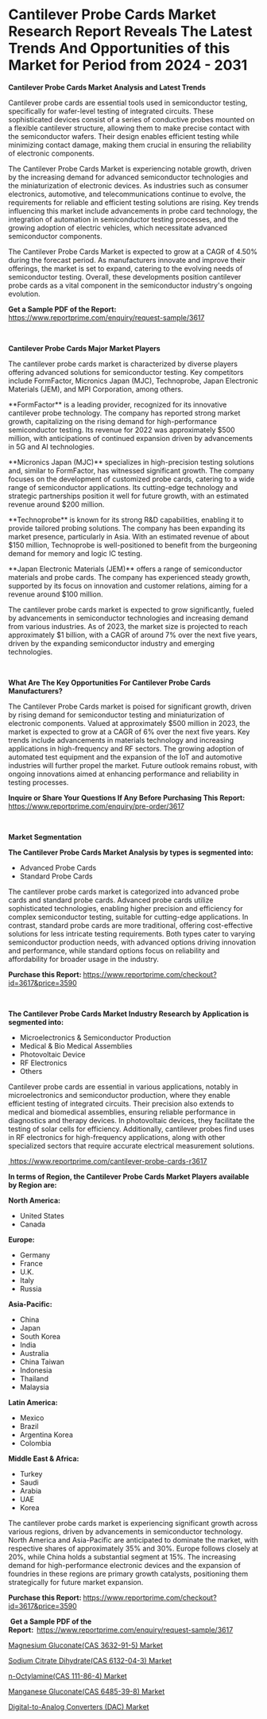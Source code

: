 <p><h1>Cantilever Probe Cards Market Research Report Reveals The Latest Trends And Opportunities of this Market for Period from 2024 - 2031</h1></p><p><strong>Cantilever Probe Cards Market Analysis and Latest Trends</strong></p>
<p><p>Cantilever probe cards are essential tools used in semiconductor testing, specifically for wafer-level testing of integrated circuits. These sophisticated devices consist of a series of conductive probes mounted on a flexible cantilever structure, allowing them to make precise contact with the semiconductor wafers. Their design enables efficient testing while minimizing contact damage, making them crucial in ensuring the reliability of electronic components.</p><p>The Cantilever Probe Cards Market is experiencing notable growth, driven by the increasing demand for advanced semiconductor technologies and the miniaturization of electronic devices. As industries such as consumer electronics, automotive, and telecommunications continue to evolve, the requirements for reliable and efficient testing solutions are rising. Key trends influencing this market include advancements in probe card technology, the integration of automation in semiconductor testing processes, and the growing adoption of electric vehicles, which necessitate advanced semiconductor components.</p><p>The Cantilever Probe Cards Market is expected to grow at a CAGR of 4.50% during the forecast period. As manufacturers innovate and improve their offerings, the market is set to expand, catering to the evolving needs of semiconductor testing. Overall, these developments position cantilever probe cards as a vital component in the semiconductor industry's ongoing evolution.</p></p>
<p><strong>Get a Sample PDF of the Report:&nbsp;</strong> <a href="https://www.reportprime.com/enquiry/request-sample/3617?utm_campaign=1733&utm_medium=2&utm_source=Github&utm_content=ia&utm_term=18102024&utm_id=cantilever-probe-cards">https://www.reportprime.com/enquiry/request-sample/3617</a></p>
<p>&nbsp;</p>
<p><strong>Cantilever Probe Cards Major Market Players</strong></p>
<p><p>The cantilever probe cards market is characterized by diverse players offering advanced solutions for semiconductor testing. Key competitors include FormFactor, Micronics Japan (MJC), Technoprobe, Japan Electronic Materials (JEM), and MPI Corporation, among others.</p><p>**FormFactor** is a leading provider, recognized for its innovative cantilever probe technology. The company has reported strong market growth, capitalizing on the rising demand for high-performance semiconductor testing. Its revenue for 2022 was approximately $500 million, with anticipations of continued expansion driven by advancements in 5G and AI technologies.</p><p>**Micronics Japan (MJC)** specializes in high-precision testing solutions and, similar to FormFactor, has witnessed significant growth. The company focuses on the development of customized probe cards, catering to a wide range of semiconductor applications. Its cutting-edge technology and strategic partnerships position it well for future growth, with an estimated revenue around $200 million.</p><p>**Technoprobe** is known for its strong R&D capabilities, enabling it to provide tailored probing solutions. The company has been expanding its market presence, particularly in Asia. With an estimated revenue of about $150 million, Technoprobe is well-positioned to benefit from the burgeoning demand for memory and logic IC testing.</p><p>**Japan Electronic Materials (JEM)** offers a range of semiconductor materials and probe cards. The company has experienced steady growth, supported by its focus on innovation and customer relations, aiming for a revenue around $100 million.</p><p>The cantilever probe cards market is expected to grow significantly, fueled by advancements in semiconductor technologies and increasing demand from various industries. As of 2023, the market size is projected to reach approximately $1 billion, with a CAGR of around 7% over the next five years, driven by the expanding semiconductor industry and emerging technologies.</p></p>
<p>&nbsp;</p>
<p><strong>What Are The Key Opportunities For Cantilever Probe Cards Manufacturers?</strong></p>
<p><p>The Cantilever Probe Cards market is poised for significant growth, driven by rising demand for semiconductor testing and miniaturization of electronic components. Valued at approximately $500 million in 2023, the market is expected to grow at a CAGR of 6% over the next five years. Key trends include advancements in materials technology and increasing applications in high-frequency and RF sectors. The growing adoption of automated test equipment and the expansion of the IoT and automotive industries will further propel the market. Future outlook remains robust, with ongoing innovations aimed at enhancing performance and reliability in testing processes.</p></p>
<p><strong>Inquire or Share Your Questions If Any Before Purchasing This Report:</strong> <a href="https://www.reportprime.com/enquiry/pre-order/3617?utm_campaign=1733&utm_medium=2&utm_source=Github&utm_content=ia&utm_term=18102024&utm_id=cantilever-probe-cards">https://www.reportprime.com/enquiry/pre-order/3617</a></p>
<p>&nbsp;</p>
<p><strong>Market Segmentation</strong></p>
<p><strong>The Cantilever Probe Cards Market Analysis by types is segmented into:</strong></p>
<p><ul><li>Advanced Probe Cards</li><li>Standard Probe Cards</li></ul></p>
<p><p>The cantilever probe cards market is categorized into advanced probe cards and standard probe cards. Advanced probe cards utilize sophisticated technologies, enabling higher precision and efficiency for complex semiconductor testing, suitable for cutting-edge applications. In contrast, standard probe cards are more traditional, offering cost-effective solutions for less intricate testing requirements. Both types cater to varying semiconductor production needs, with advanced options driving innovation and performance, while standard options focus on reliability and affordability for broader usage in the industry.</p></p>
<p><strong>Purchase this Report:&nbsp;</strong><a href="https://www.reportprime.com/checkout?id=3617&price=3590&utm_campaign=1733&utm_medium=2&utm_source=Github&utm_content=ia&utm_term=18102024&utm_id=cantilever-probe-cards">https://www.reportprime.com/checkout?id=3617&price=3590</a></p>
<p>&nbsp;</p>
<p><strong>The Cantilever Probe Cards Market Industry Research by Application is segmented into:</strong></p>
<p><ul><li>Microelectronics & Semiconductor Production</li><li>Medical & Bio Medical Assemblies</li><li>Photovoltaic Device</li><li>RF Electronics</li><li>Others</li></ul></p>
<p><p>Cantilever probe cards are essential in various applications, notably in microelectronics and semiconductor production, where they enable efficient testing of integrated circuits. Their precision also extends to medical and biomedical assemblies, ensuring reliable performance in diagnostics and therapy devices. In photovoltaic devices, they facilitate the testing of solar cells for efficiency. Additionally, cantilever probes find uses in RF electronics for high-frequency applications, along with other specialized sectors that require accurate electrical measurement solutions.</p></p>
<p><a href="https://www.reportprime.com/cantilever-probe-cards-r3617?utm_campaign=1733&utm_medium=2&utm_source=Github&utm_content=ia&utm_term=18102024&utm_id=cantilever-probe-cards">&nbsp;https://www.reportprime.com/cantilever-probe-cards-r3617</a></p>
<p><strong>In terms of Region, the Cantilever Probe Cards Market Players available by Region are:</strong></p>
<p>
    <p> <strong> North America: </strong>
        <ul>
            <li>United States</li>
            <li>Canada</li>
        </ul>
        </p> 
    <p> <strong> Europe: </strong>
        <ul>
            <li>Germany</li>
            <li>France</li>
            <li>U.K.</li>
            <li>Italy</li>
            <li>Russia</li>
        </ul>
        </p> 
    <p> <strong> Asia-Pacific: </strong>
        <ul>
            <li>China</li>
            <li>Japan</li>
            <li>South Korea</li>
            <li>India</li>
            <li>Australia</li>
            <li>China Taiwan</li>
            <li>Indonesia</li>
            <li>Thailand</li>
            <li>Malaysia</li>
        </ul>
        </p> 
    <p> <strong> Latin America: </strong>
        <ul>
            <li>Mexico</li>
            <li>Brazil</li>
            <li>Argentina Korea</li>
            <li>Colombia</li>
        </ul>
        </p> 
    <p> <strong> Middle East & Africa: </strong>
        <ul>
            <li>Turkey</li>
            <li>Saudi</li>
            <li>Arabia</li>
            <li>UAE</li>
            <li>Korea</li>
        </ul>
    </p>
    </p>
<p><p>The cantilever probe cards market is experiencing significant growth across various regions, driven by advancements in semiconductor technology. North America and Asia-Pacific are anticipated to dominate the market, with respective shares of approximately 35% and 30%. Europe follows closely at 20%, while China holds a substantial segment at 15%. The increasing demand for high-performance electronic devices and the expansion of foundries in these regions are primary growth catalysts, positioning them strategically for future market expansion.</p></p>
<p><strong>Purchase this Report: </strong><a href="https://www.reportprime.com/checkout?id=3617&price=3590&utm_campaign=1733&utm_medium=2&utm_source=Github&utm_content=ia&utm_term=18102024&utm_id=cantilever-probe-cards">https://www.reportprime.com/checkout?id=3617&price=3590</a></p>
<p>&nbsp;<strong>Get a Sample PDF of the Report:&nbsp;&nbsp;</strong><a href="https://www.reportprime.com/enquiry/request-sample/3617?utm_campaign=1733&utm_medium=2&utm_source=Github&utm_content=ia&utm_term=18102024&utm_id=cantilever-probe-cards">https://www.reportprime.com/enquiry/request-sample/3617</a></p>
<p><strong></strong></p>
<p><p><a href="https://www.linkedin.com/pulse/global-magnesium-gluconatecas-3632-91-5-industry-analysis-share-c9agc?utm_campaign=1733&utm_medium=2&utm_source=Github&utm_content=ia&utm_term=18102024&utm_id=cantilever-probe-cards">Magnesium Gluconate(CAS 3632-91-5) Market</a></p><p><a href="https://www.linkedin.com/pulse/charting-future-comprehensive-analysis-global-sodium-citrate-dihydratecas-ic1fc?utm_campaign=1733&utm_medium=2&utm_source=Github&utm_content=ia&utm_term=18102024&utm_id=cantilever-probe-cards">Sodium Citrate Dihydrate(CAS 6132-04-3) Market</a></p><p><a href="https://www.linkedin.com/pulse/n-octylaminecas-111-86-4-market-drivers-challenges-forecast-76hzc?utm_campaign=1733&utm_medium=2&utm_source=Github&utm_content=ia&utm_term=18102024&utm_id=cantilever-probe-cards">n-Octylamine(CAS 111-86-4) Market</a></p><p><a href="https://www.linkedin.com/pulse/manganese-gluconatecas-6485-39-8-market-transformation-comparative-5bf2c?utm_campaign=1733&utm_medium=2&utm_source=Github&utm_content=ia&utm_term=18102024&utm_id=cantilever-probe-cards">Manganese Gluconate(CAS 6485-39-8) Market</a></p><p><a href="https://github.com/SanjidaMahmud54/Market-Research-Report-List-1/blob/main/digital-to-analog-converters-dac-market.md?utm_campaign=1733&utm_medium=2&utm_source=Github&utm_content=ia&utm_term=18102024&utm_id=cantilever-probe-cards">Digital-to-Analog Converters (DAC) Market</a></p></p>